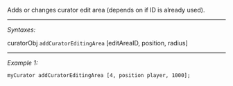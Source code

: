 Adds or changes curator edit area (depends on if ID is already used).


---
*Syntaxes:*

curatorObj `addCuratorEditingArea` [editAreaID, position, radius]

---
*Example 1:*

```sqf
myCurator addCuratorEditingArea [4, position player, 1000];
```